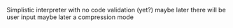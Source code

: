 Simplistic interpreter with no code validation (yet?)
maybe later there will be user input
maybe later a compression mode
